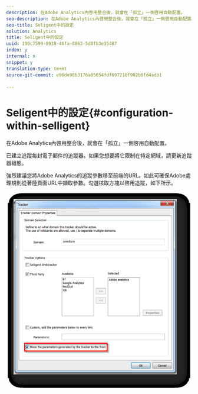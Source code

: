 ```yaml
---
description: 在Adobe Analytics內啓用整合後，就會在「孤立」一側啓用自動配置。
seo-description: 在Adobe Analytics內啓用整合後，就會在「孤立」一側啓用自動配置。
seo-title: Seligent中的設定
solution: Analytics
title: Seligent中的設定
uuid: 198c7599-8938-46fa-8863-5d8fb3e35487
index: y
internal: n
snippet: y
translation-type: tm+mt
source-git-commit: e96de98b3176a05654fdf697210f992b0fd4adb1

---
```



# Seligent中的設定{#configuration-within-selligent}

在Adobe Analytics內啓用整合後，就會在「孤立」一側啓用自動配置。

已建立追蹤每封電子郵件的追蹤器。如果您想要將它限制在特定網域，請更新追蹤器組態。

強烈建議您將Adobe Analytics的追蹤參數移至前端的URL。如此可確保Adobe處理規則從著陸頁面URL中擷取參數。勾選核取方塊以啓用追蹤，如下所示。

![](assets/selligent-tracker.png)

